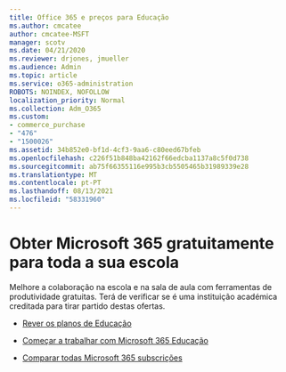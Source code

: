 ```yaml
---
title: Office 365 e preços para Educação
ms.author: cmcatee
author: cmcatee-MSFT
manager: scotv
ms.date: 04/21/2020
ms.reviewer: drjones, jmueller
ms.audience: Admin
ms.topic: article
ms.service: o365-administration
ROBOTS: NOINDEX, NOFOLLOW
localization_priority: Normal
ms.collection: Adm_O365
ms.custom:
- commerce_purchase
- "476"
- "1500026"
ms.assetid: 34b852e0-bf1d-4cf3-9aa6-c80eed67bfeb
ms.openlocfilehash: c226f51b848ba42162f66edcba1137a8c5f0d738
ms.sourcegitcommit: ab75f66355116e995b3cb5505465b31989339e28
ms.translationtype: MT
ms.contentlocale: pt-PT
ms.lasthandoff: 08/13/2021
ms.locfileid: "58331960"
---
```

# <a name="get-microsoft-365-free-for-your-entire-school"></a>Obter Microsoft 365 gratuitamente para toda a sua escola

Melhore a colaboração na escola e na sala de aula com ferramentas de produtividade gratuitas. Terá de verificar se é uma instituição académica creditada para tirar partido destas ofertas.
  
- [Rever os planos de Educação](https://products.office.com/academic/compare-office-365-education-plans)

- [Começar a trabalhar com Microsoft 365 Educação](https://support.office.com/article/get-started-with-office-365-education-ab02abe5-a1ee-458c-b749-5b44416ccf14?wt.mc_id=o365_portal_mmaven&ui=en-US&rs=en-US&ad=US)

- [Comparar todas Microsoft 365 subscrições](https://products.office.com/business/compare-more-office-365-for-business-plans)
